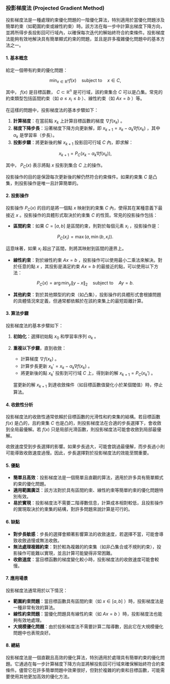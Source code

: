 ### 投影梯度法 (Projected Gradient Method)

投影梯度法是一種處理約束優化問題的一階優化算法，特別適用於當優化問題涉及簡單約束（如範圍約束或線性約束）時。該方法在每一步中計算出梯度下降方向，並將所得步長投影回可行域內，以確保每次迭代的解始終符合約束條件。投影梯度法能夠有效地解決具有簡單顯式約束的問題，並且是許多複雜優化問題中的基本方法之一。

#### 1. **基本概念**

給定一個帶有約束的優化問題：

```math
\min_{x \in \mathbb{R}^n} f(x) \quad \text{subject to} \quad x \in C,
```

其中， $`f(x)`$  是目標函數， $`C \subset \mathbb{R}^n`$  是可行域，該約束集合  $`C`$  可以是凸集。常見的約束類型包括區間約束（如  $`a \leq x_i \leq b`$ ）、線性約束（如  $`Ax = b`$ ）等。

在這樣的問題中，投影梯度法的基本步驟如下：

1. **計算梯度**：在當前點  $`x_k`$  上計算目標函數的梯度  $`\nabla f(x_k)`$ 。
2. **梯度下降步長**：沿著梯度下降方向更新解，即  $`x_{k+1} = x_k - \alpha_k \nabla f(x_k)`$ ，其中  $`\alpha_k`$  是學習率（步長）。
3. **投影步驟**：將更新後的解  $`x_{k+1}`$  投影回可行域  $`C`$  內，即求解：
   
```math
x_{k+1} = P_C(x_k - \alpha_k \nabla f(x_k)),
```

   其中， $`P_C(x)`$  表示將點  $`x`$  投影到集合  $`C`$  上的操作。

投影操作的目的是保證每次更新後的解仍然符合約束條件。如果約束集  $`C`$  是凸集，則投影操作是唯一且計算簡單的。

#### 2. **投影操作**

投影操作  $`P_C(x)`$  的目的是將一個點  $`x`$  映射到約束集  $`C`$  內，使得其在某種意義下最接近  $`x`$ 。投影操作的具體形式取決於約束集  $`C`$  的性質。常見的投影操作包括：

- **區間約束**：如果  $`C = [a, b]`$  是區間約束，則對於每個元素  $`x_i`$ ，投影操作是：
  
```math
P_C(x_i) = \max(a, \min(b, x_i)).
```

  這意味著，如果  $`x_i`$  超出了區間，則將其映射到區間的邊界上。
  
- **線性約束**：對於線性約束  $`Ax = b`$ ，投影操作可以使用最小二乘法來解決。對於任意的點  $`x`$ ，其投影是滿足約束  $`Ax = b`$  的最接近的點，可以使用以下方法：
  
```math
P_C(x) = \arg\min_{y} \| y - x \|_2 \quad \text{subject to} \quad Ay = b.
```

  
- **其他約束**：對於其他類型的約束（如凸集），投影操作的具體形式會根據問題的具體情況來定義，但通常都依賴於在該約束集上的最短距離計算。

#### 3. **算法步驟**

投影梯度法的基本步驟如下：

1. **初始化**：選擇初始點  $`x_0`$  和學習率序列  $`\alpha_k`$ 。
2. **重複以下步驟**，直到收斂：
   - 計算梯度  $`\nabla f(x_k)`$ 。
   - 計算步長更新  $`x_k' = x_k - \alpha_k \nabla f(x_k)`$ 。
   - 將更新後的點  $`x_k'`$  投影到可行域  $`C`$  上，得到新的解  $`x_{k+1} = P_C(x_k')`$ 。
   
   當更新的解  $`x_{k+1}`$  到達收斂條件（如目標函數值變化小於某個閾值）時，停止算法。

#### 4. **收斂性分析**

投影梯度法的收斂性通常依賴於目標函數的光滑性和約束集的結構。若目標函數  $`f(x)`$  是凸的，且約束集  $`C`$  也是凸的，則投影梯度法在合適的步長選擇下，會收斂到全局最優解。若  $`f(x)`$  只是局部光滑函數，則投影梯度法可能會收斂到局部最優解。

收斂速度受到步長選擇的影響。如果步長過大，可能會跳過最優解，而步長過小則可能導致收斂速度過慢。因此，步長選擇對於投影梯度法的效能至關重要。

#### 5. **優點**

- **簡單且高效**：投影梯度法是一個簡單且直觀的算法，適用於許多具有簡單顯式約束的優化問題。
- **適用範圍廣泛**：該方法對於具有區間約束、線性約束等簡單約束的優化問題特別有效。
- **易於實現**：投影梯度法不需要二階導數信息，計算成本相對較低，且投影操作的實現取決於約束集的結構，對許多問題來說計算是可行的。

#### 6. **缺點**

- **對步長敏感**：步長的選擇會顯著影響算法的收斂速度，若選擇不當，可能會導致收斂過慢或無法收斂。
- **無法處理複雜約束**：對於較為複雜的約束集（如非凸集合或不規則約束），投影操作可能難以實現，並且計算可能變得非常困難。
- **收斂速度**：當目標函數的梯度變化較小時，投影梯度法的收斂速度可能會較慢。

#### 7. **應用場景**

投影梯度法通常用於以下情況：

- **範圍約束問題**：當目標函數具有區間約束（如  $`x \in [a, b]`$ ）時，投影梯度法是一種非常有效的算法。
- **線性約束問題**：當優化問題具有線性約束（如  $`Ax = b`$ ）時，投影梯度法也能夠有效地處理。
- **大規模優化問題**：由於投影梯度法不需要計算二階導數，因此它在大規模優化問題中也表現良好。

#### 8. **總結**

投影梯度法是一個直觀且高效的優化算法，特別適用於處理具有簡單約束的優化問題。它通過在每一步計算梯度下降方向並將解投影回可行域來確保解始終符合約束條件。儘管它在許多簡單問題中效果很好，但對於複雜的約束和目標函數，可能需要使用其他更加高效的優化方法。